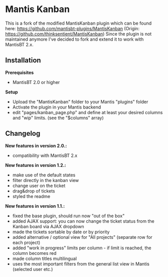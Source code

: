 Mantis Kanban
=============

This is a fork of the modified MantisKanban plugin which can be found here: https://github.com/mantisbt-plugins/MantisKanban (Origin: https://github.com/thinksentient/MantisKanban)
Since the plugin is not maintained anymore  I've decided to fork and extend it to work with MantisBT 2.x.

Installation
------------

__Prerequisites__
* MantisBT 2.0 or higher

__Setup__
*   Upload the "MantisKanban" folder to your Mantis "plugins" folder
*   Activate the plugin in your Mantis backend
*   edit "pages/kanban_page.php" and define at least your desired columns and "wip" limits. (see the "$columns" array)

Changelog
---------
__New features in version 2.0.:__
*   compatibility with MantisBT 2.x

__New features in version 1.2.:__
*   make use of the default states
*   filter directly in the kanban view
*   change user on the ticket
*   drag&drop of tickets
*   styled the readme

__New features in version 1.1.:__
*   fixed the base plugin, should run now "out of the box"
*   added AJAX support: you can now change the ticket status from the Kanban board via AJAX dropdown
*   made the tickets sortable by date or by priority
*   added alternative / optional view for "All projects" (separate row for each project)
*   added "work in progress" limits per column - if limit is reached, the column becomes red
*   made column titles multilingual
*   uses the most important filters from the general list view in Mantis (selected user etc.)
